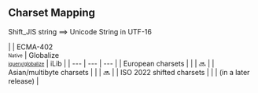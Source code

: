 ## Charset Mapping

Shift_JIS string ⟹  Unicode String in UTF-16

| | ECMA-402<br><sub><sup>Native</sup></sub> | Globalize<br><sub><sup>[jquery/globalize][]</sup></sub> | iLib |
| --- | --- | --- |
| European charsets | | | :soon: |
| Asian/multibyte charsets | | | :soon: |
| ISO 2022 shifted charsets | | | (in a later release) |

[jquery/globalize]: https://github.com/jquery/globalize/
